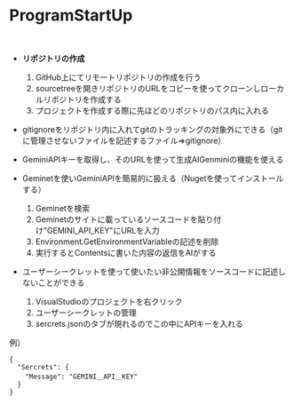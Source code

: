 # ProgramStartUp
<br>

- **リポジトリの作成**
  1. GitHub上にてリモートリポジトリの作成を行う
  1. sourcetreeを開きリポジトリのURLをコピーを使ってクローンしローカルリポジトリを作成する
  1. プロジェクトを作成する際に先ほどのリポジトリのパス内に入れる

- gitignoreをリポジトリ内に入れてgitのトラッキングの対象外にできる（gitに管理させないファイルを記述するファイル⇒gitignore）

- GeminiAPIキーを取得し、そのURLを使って生成AIGenminiの機能を使える

- Geminetを使いGeminiAPIを簡易的に扱える（Nugetを使ってインストールする）
  1. Geminetを検索
  1. Geminetのサイトに載っているソースコードを貼り付け"GEMINI_API_KEY"にURLを入力
  1. Environment.GetEnvironmentVariableの記述を削除
  1. 実行するとContentsに書いた内容の返信をAIがする

- ユーザーシークレットを使って使いたい非公開情報をソースコードに記述しないことができる
  1. VisualStudioのプロジェクトを右クリック
  1. ユーザーシークレットの管理
  1. sercrets.jsonのタブが現れるのでこの中にAPIキーを入れる

例）
```
{
  "Sercrets": {
    "Message": "GEMINI＿API＿KEY"
  }
}
```